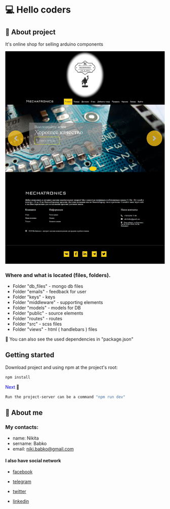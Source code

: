 # &#128187; Hello coders

## &#x1F4D8; About project

It's online shop for selling arduino components

<img src="./public/img/readme/main-with-auth.jpg" />

### Where and what is located (files, folders).

-   Folder "db_files" - mongo db files
-   Folder "emails" - feedback for user
-   Folder "keys" - keys
-   Folder "middleware" - supporting elements
-   Folder "models" - models for DB
-   Folder "public" - source elements
-   Folder "routes" - routes
-   Folder "src" - scss files
-   Folder "views" - html ( handlebars ) files

&#x1F534; You can also see the used dependencies in "package.json"

## Getting started

Download project and using npm at the project's root:

```sh
npm install
```

<span style="color: blue">Next</span> &#x1F53D;

```sh
Run the project-server can be a command "npm run dev"
```

## &#129534; About me

### My contacts:

-   name: Nikita
-   sername: Babko
-   email: niki.babko@gmail.com

#### I also have social network

-   [facebook](https://www.facebook.com/nikita.babko?ref=bookmarks)

-   [telegram](https://t.me/White_Rabbit_AI)

-   [twitter](https://twitter.com/white_rabbit_ai)

-   [linkedin](https://www.linkedin.com/in/%D0%BD%D0%B8%D0%BA%D0%B8%D1%82%D0%B0-%D0%B1%D0%B0%D0%B1%D0%BA%D0%BE-621618186/)

